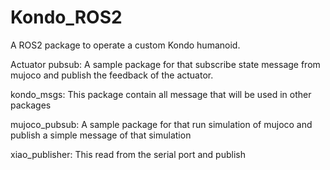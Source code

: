# Kondo_ROS2
A ROS2 package to operate a custom Kondo humanoid.

Actuator pubsub: A sample package for that subscribe state message from mujoco and publish the feedback of the actuator.

kondo_msgs: This package contain all message that will be used in other packages

mujoco_pubsub: A sample package for that run simulation of mujoco and publish a simple message of that simulation

xiao_publisher: This read from the serial port and publish
